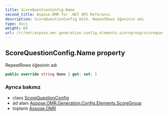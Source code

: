 ```yaml
---
title: ScoreQuestionConfig.Name
second_title: Aspose.OMR for .NET API Referansı
description: ScoreQuestionConfig mülk. RepeatRows öğesinin adı
type: docs
weight: 60
url: /tr/net/aspose.omr.generation.config.elements.scoregroup/scorequestionconfig/name/
---
```

## ScoreQuestionConfig.Name property

RepeatRows öğesinin adı

```csharp
public override string Name { get; set; }
```

### Ayrıca bakınız

* class [ScoreQuestionConfig](../)
* ad alanı [Aspose.OMR.Generation.Config.Elements.ScoreGroup](../../scorequestionconfig/)
* toplantı [Aspose.OMR](../../../)


